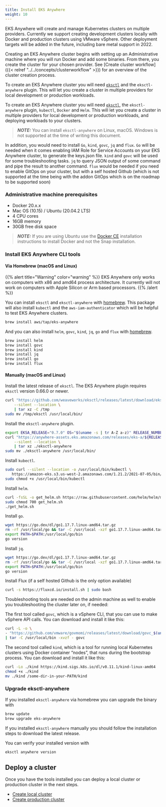 ```yaml
---
title: Install EKS Anywhere
weight: 10
---
```


EKS Anywhere will create and manage Kubernetes clusters on multiple providers.
Currently we support creating development clusters locally with Docker and production clusters using VMware vSphere.
Other deployment targets will be added in the future, including bare metal support in 2022.

Creating an EKS Anywhere cluster begins with setting up an Administrative machine where you will run Docker and add some binaries.
From there, you create the cluster for your chosen provider.
See [Create cluster workflow]({{< relref "../../concepts/clusterworkflow" >}}) for an overview of the cluster creation process.

To create an EKS Anywhere cluster you will need [`eksctl`](https://eksctl.io) and the `eksctl-anywhere` plugin.
This will let you create a cluster in multiple providers for local development or production workloads.

To create an EKS Anywhere cluster you will need [`eksctl`](https://eksctl.io), the `eksctl-anywhere` plugin, `kubectl`, `Docker` and `Helm`. This will let you create a cluster in multiple providers for local development or production workloads, and deploying workloads to your clusters. 

> **_NOTE:_** You can install `eksctl-anywhere` on Linux, macOS. Windows is not supported at the time of writing this document. 

In addition, you would need to install `Go`, `kind`, `govc`, `jq` and `flux`. `Go` will be needed when it comes enabling IAM Role for Service Accounts on your EKS Anywhere cluster, to generate the keys.json file. `kind` and `govc` will be used for some troubleshooting tasks. `jq` to query JSON output of some command and pipe the result to another command. `flux` would be needed if you need to enable GitOps on your cluster, but with a self hosted Github (which is not supported at the time being with the addon GitOps which is on the roadmap to be supported soon)


### Administrative machine prerequisites

- Docker 20.x.x
- Mac OS (10.15) / Ubuntu (20.04.2 LTS)
- 4 CPU cores
- 16GB memory
- 30GB free disk space

> **_NOTE:_** If you are using Ubuntu use the [Docker CE](https://docs.docker.com/engine/install/ubuntu/) installation instructions to install Docker and not the Snap installation.

### Install EKS Anywhere CLI tools

#### Via Homebrew (macOS and Linux)

{{% alert title="Warning" color="warning" %}}
EKS Anywhere only works on computers with x86 and amd64 process architecture.
It currently will not work on computers with Apple Silicon or Arm based processors.
{{% /alert %}}

You can install `eksctl` and `eksctl-anywhere` with [homebrew](http://brew.sh/).
This package will also install `kubectl` and the `aws-iam-authenticator` which will be helpful to test EKS Anywhere clusters.

```bash
brew install aws/tap/eks-anywhere
```

And you can also install `helm`, `govc`, `kind`, `jq`, `go` and `flux` with [homebrew](http://brew.sh/).

```bash
brew install helm
brew install govc
brew install kind
brew install jq
brew install go
brew install flux
```

#### Manually (macOS and Linux)

Install the latest release of `eksctl`.
The EKS Anywhere plugin requires `eksctl` version 0.66.0 or newer.

```bash
curl "https://github.com/weaveworks/eksctl/releases/latest/download/eksctl_$(uname -s)_amd64.tar.gz" \
    --silent --location \
    | tar xz -C /tmp
sudo mv /tmp/eksctl /usr/local/bin/
```

Install the `eksctl-anywhere` plugin.

```bash
export EKSA_RELEASE="0.7.0" OS="$(uname -s | tr A-Z a-z)" RELEASE_NUMBER=5
curl "https://anywhere-assets.eks.amazonaws.com/releases/eks-a/${RELEASE_NUMBER}/artifacts/eks-a/v${EKSA_RELEASE}/${OS}/amd64/eksctl-anywhere-v${EKSA_RELEASE}-${OS}-amd64.tar.gz" \
    --silent --location \
    | tar xz ./eksctl-anywhere
sudo mv ./eksctl-anywhere /usr/local/bin/
```

Install `kubectl`.

```bash
sudo curl --silent --location -o /usr/local/bin/kubectl \
   https://amazon-eks.s3.us-west-2.amazonaws.com/1.21.2/2021-07-05/bin/linux/amd64/kubectl
sudo chmod +x /usr/local/bin/kubectl
```

Install `helm`.

```bash
curl -fsSL -o get_helm.sh https://raw.githubusercontent.com/helm/helm/main/scripts/get-helm-3
sudo chmod 700 get_helm.sh
./get_helm.sh
```

Install `go`.

```bash
wget https://go.dev/dl/go1.17.7.linux-amd64.tar.gz
rm -rf /usr/local/go && tar -C /usr/local -xzf go1.17.7.linux-amd64.tar.gz
export PATH=$PATH:/usr/local/go/bin
go version
```

Install `jq`.

```bash
wget https://go.dev/dl/go1.17.7.linux-amd64.tar.gz
rm -rf /usr/local/go && tar -C /usr/local -xzf go1.17.7.linux-amd64.tar.gz
export PATH=$PATH:/usr/local/go/bin
go version
```

Install Flux (if a self hosted Github is the only option available)

```bash
curl -s https://fluxcd.io/install.sh | sudo bash
```

Troubleshooting tools are needed on the admin machine as well to enable you troubleshooting the cluster later on, if needed:

The first tool called `govc`, which is a vSphere CLI, that you can use to make vSphere API calls. You can download and install it like this:

```bash
curl -L -o \
- "https://github.com/vmware/govmomi/releases/latest/download/govc_$(uname -s)_$(uname -m).tar.gz" \
| tar -C /usr/local/bin -xvzf - govc
```

The second tool called `kind`, which is  a tool for running local Kubernetes clusters using Docker container “nodes”, that runs during the bootstrap process. You can download and install it like this:

```bash
curl -Lo ./kind https://kind.sigs.k8s.io/dl/v0.11.1/kind-linux-amd64
chmod +x ./kind
mv ./kind /some-dir-in-your-PATH/kind
```

### Upgrade eksctl-anywhere

If you installed `eksctl-anywhere` via homebrew you can upgrade the binary with

```bash
brew update
brew upgrade eks-anywhere
```

If you installed `eksctl-anywhere` manually you should follow the installation steps to download the latest release.

You can verify your installed version with

```bash
eksctl anywhere version
```

## Deploy a cluster

Once you have the tools installed you can deploy a local cluster or production cluster in the next steps.

* [Create local cluster](../local-environment/)
* [Create production cluster](../production-environment/)
